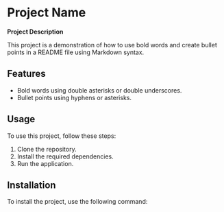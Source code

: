# Project Name

**Project Description**

This project is a demonstration of how to use bold words and create bullet points in a README file using Markdown syntax.

## Features

- Bold words using double asterisks or double underscores.
- Bullet points using hyphens or asterisks.

## Usage

To use this project, follow these steps:

1. Clone the repository.
2. Install the required dependencies.
3. Run the application.

## Installation

To install the project, use the following command:

